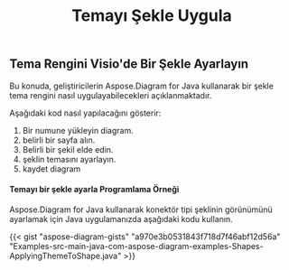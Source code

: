 ﻿---
title: Temayı Şekle Uygula
type: docs
weight: 70
url: /tr/java/apply-theme-to-shape/
description: Bu bölüm, Aspose.Diagram ile bir visio şeklinde tema Özelliklerinin nasıl ayarlanacağını açıklar.
---
## **Tema Rengini Visio'de Bir Şekle Ayarlayın**
Bu konuda, geliştiricilerin Aspose.Diagram for Java kullanarak bir şekle tema rengini nasıl uygulayabilecekleri açıklanmaktadır.

Aşağıdaki kod nasıl yapılacağını gösterir:

1. Bir numune yükleyin diagram.
1. belirli bir sayfa alın.
1. Belirli bir şekil elde edin.
1. şeklin temasını ayarlayın.
1. kaydet diagram
#### **Temayı bir şekle ayarla Programlama Örneği**
Aspose.Diagram for Java kullanarak konektör tipi şeklinin görünümünü ayarlamak için Java uygulamanızda aşağıdaki kodu kullanın.

{{< gist "aspose-diagram-gists" "a970e3b0531843f718d7f46abf12d56a" "Examples-src-main-java-com-aspose-diagram-examples-Shapes-ApplyingThemeToShape.java" >}}
